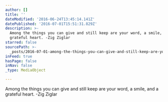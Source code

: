 ```yaml
---
author: []
title: ''
dateModified: '2016-06-24T13:45:14.141Z'
datePublished: '2016-07-01T15:51:31.829Z'
description: >-
  Among the things you can give and still keep are your word, a smile, and a
  grateful heart. -Zig Ziglar
starred: false
sourcePath: >-
  _posts/2016-07-01-among-the-things-you-can-give-and-still-keep-are-your-word.md
inFeed: true
hasPage: false
inNav: false
_type: MediaObject

---
```

Among the things you can give and still keep are your word, a smile, and a grateful heart. -Zig Ziglar